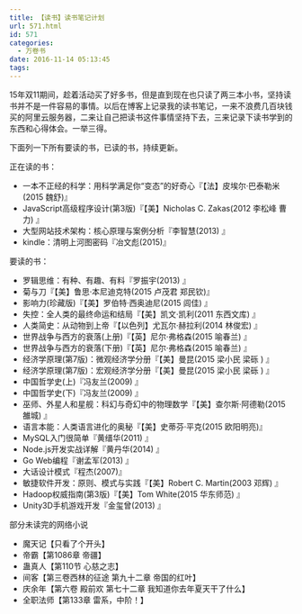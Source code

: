 ```yaml
---
title: 【读书】读书笔记计划
url: 571.html
id: 571
categories:
  - 万卷书
date: 2016-11-14 05:13:45
tags:
---
```


15年双11期间，趁着活动买了好多书，但是直到现在也只读了两三本小书，坚持读书并不是一件容易的事情。以后在博客上记录我的读书笔记，一来不浪费几百块钱买的阿里云服务器，二来让自己把读书这件事情坚持下去，三来记录下读书学到的东西和心得体会。一举三得。

下面列一下所有要读的书，已读的书，持续更新。

正在读的书：

*   一本不正经的科学：用科学满足你“变态”的好奇心『【法】皮埃尔·巴泰勒米(2015 魏舒)』
*   JavaScript高级程序设计(第3版)『【美】Nicholas C. Zakas(2012 李松峰 曹力) 』
*   大型网站技术架构：核心原理与案例分析『李智慧(2013) 』
*   kindle：清明上河图密码『冶文彪(2015)』

要读的书：

*   罗辑思维：有种、有趣、有料『罗振宇(2013) 』
*   菊与刀『【美】鲁思·本尼迪克特(2015 卢茂君 郑民钦)』
*   影响力(珍藏版)『【美】罗伯特·西奥迪尼(2015 闾佳) 』
*   失控：全人类的最终命运和结局『【美】凯文·凯利(2011 东西文库) 』
*   人类简史：从动物到上帝『【以色列】尤瓦尔·赫拉利(2014 林俊宏) 』
*   世界战争与西方的衰落(上册)『【英】尼尔·弗格森(2015 喻春兰) 』
*   世界战争与西方的衰落(下册)『【英】尼尔·弗格森(2015 喻春兰) 』
*   经济学原理(第7版)：微观经济学分册『【美】曼昆(2015 梁小民 梁砾 ) 』
*   经济学原理(第7版)：宏观经济学分册『【美】曼昆(2015 梁小民 梁砾 ) 』
*   中国哲学史(上)『冯友兰(2009) 』
*   中国哲学史(下)『冯友兰(2009) 』
*   巫师、外星人和星舰：科幻与奇幻中的物理数学『【美】查尔斯·阿德勒(2015 雒城) 』
*   语言本能：人类语言进化的奥秘『【美】史蒂芬·平克(2015 欧阳明亮)』
*   MySQL入门很简单『黄缙华(2011) 』
*   Node.js开发实战详解『黄丹华(2014) 』
*   Go Web编程『谢孟军(2013) 』
*   大话设计模式『程杰(2007)』
*   敏捷软件开发：原则、模式与实践『【美】Robert C. Martin(2003 邓辉) 』
*   Hadoop权威指南(第3版)『【美】Tom White(2015 华东师范) 』
*   Unity3D手机游戏开发『金玺曾(2013) 』

部分未读完的网络小说

*   魔天记【只看了个开头】
*   帝霸【第1086章 帝疆】
*   蛊真人【第110节 心慈之志】
*   间客【第三卷西林的征途 第九十二章 帝国的红叶】
*   庆余年【第六卷 殿前欢 第七十二章 我知道你去年夏天干了什么】
*   全职法师【第133章 雷系，中阶！】